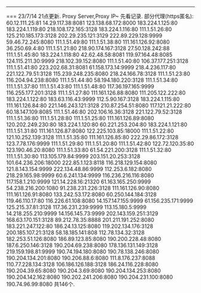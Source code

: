 ---
===
23/7/14 21点更新.
Proxy Server,Proxy IP~
先看记录.
部分代理(https匿名):
60.12.111.25:81
14.29.117.38:8081
123.138.68.172:8000
183.224.1.125:80
183.224.1.119:80
218.108.172.165:3128
183.224.1.116:80
111.1.51.26:80
125.210.185.173:3128
202.29.235.121:3129
222.89.229.128:9999
59.46.72.245:8080
111.1.51.49:80
111.1.51.38:80
111.161.126.92:8080
36.250.69.4:80
111.1.51.21:80
218.90.174.167:3128
27.50.128.242:88
111.1.51.45:80
183.224.1.118:80
42.62.48.58:8081
119.97.164.48:8085
124.115.211.30:9999
218.102.39.152:8080
111.1.51.40:80
106.37.177.251:3128
111.1.51.41:80
223.202.68.31:8081
61.158.173.14:9999
218.4.236.117:80
221.122.79.51:3128
115.239.248.235:8080
218.24.166.78:3128
111.1.51.23:80
116.204.94.238:8080
111.1.51.44:80
58.194.180.220:3128
111.1.51.34:80
111.1.51.37:80
111.1.51.43:80
111.1.51.48:80
117.36.197.165:9999
116.255.177.201:3128
111.1.51.27:80
111.161.126.88:8080
111.205.122.222:80
183.224.1.122:80
183.63.116.43:9999
112.5.90.167:3128
183.224.1.115:80
111.161.126.84:80
221.146.243.121:3128
210.87.254.51:8080
117.121.21.222:80
60.18.147.109:8085
111.1.51.46:80
202.106.16.36:3128
221.122.79.52:3128
111.1.51.36:80
111.1.51.28:80
111.1.51.25:80
111.161.126.89:8080
120.202.249.230:80
183.224.1.120:80
60.221.253.204:80
183.224.1.121:80
111.1.51.31:80
111.161.126.87:8080
122.225.103.85:18000
111.1.51.22:80
121.10.252.139:3128
111.1.51.35:80
111.161.126.85:80
222.29.86.172:3128
123.7.78.176:9999
111.1.51.29:80
111.1.51.20:80
111.1.51.42:80
122.72.120.35:80
123.190.46.20:8080
111.1.51.33:80
61.54.221.200:3128
111.1.51.32:80
111.1.51.30:80
113.105.179.84:9999
203.151.20.253:3128
101.64.236.206:18000
222.85.1.123:8118
116.218.129.154:8080
121.8.143.154:9999
222.134.48.86:9999
112.253.6.182:8080
218.29.165.98:9999
60.6.241.134:9999
116.236.216.116:8080
117.158.1.210:9999
121.14.228.16:21320
61.163.165.250:9999
54.238.216.200:1080
91.238.231.226:3128
111.161.126.90:8080
111.161.126.91:8080
133.242.53.172:8080
60.250.144.184:3128
119.46.110.17:80
116.226.61.108:8080
14.157.147.155:9999
61.156.235.171:9999
125.215.37.81:3128
117.36.231.239:9999
113.15.180.5:9999
14.218.255.210:9999
14.156.145.73:9999
202.143.159.251:3129
168.63.170.151:3128
89.212.78.35:8888
201.211.191.252:8080
183.221.247.122:80
186.24.13.125:8080
119.202.134.176:3128
200.185.107.21:3128
58.18.185.141:808
112.78.134.32:3128
182.253.51.126:8080
186.89.123.85:8080
190.200.228.48:8080
187.6.250.146:3128
190.204.69.238:8080
178.136.131.149:3128
219.159.198.81:9999
190.74.194.180:8080
190.78.138.246:8080
190.204.134.201:8080
190.206.88.6:8080
111.8.176.237:8088
110.77.228.134:3128
106.186.126.188:3128
186.24.116.228:8080
190.204.39.65:8080
190.204.3.69:8080
190.204.134.253:8080
190.204.142.162:8080
190.202.241.206:8080
190.204.231.100:8080
190.74.96.99:8080
共146个.
